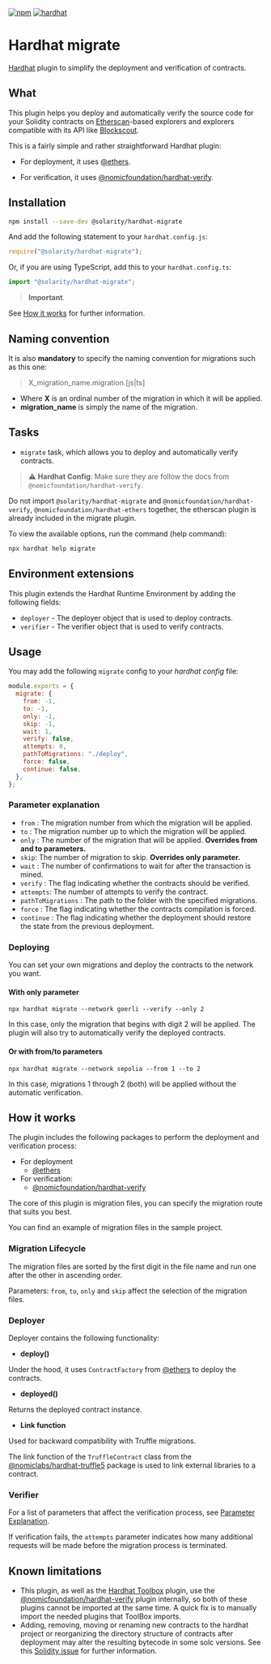 [![npm](https://img.shields.io/npm/v/@solarity/hardhat-migrate.svg)](https://www.npmjs.com/package/@solarity/hardhat-migrate) [![hardhat](https://hardhat.org/buidler-plugin-badge.svg?1)](https://hardhat.org)

# Hardhat migrate

[Hardhat](https://hardhat.org) plugin to simplify the deployment and verification of contracts.

## What

This plugin helps you deploy and automatically verify the source code for your Solidity contracts on [Etherscan](https://etherscan.io)-based explorers and explorers compatible with its API like [Blockscout](https://www.blockscout.com/).

This is a fairly simple and rather straightforward Hardhat plugin:

- For deployment, it uses [@ethers](https://www.npmjs.com/package/ethers).

- For verification, it uses [@nomicfoundation/hardhat-verify](https://www.npmjs.com/package/@nomicfoundation/hardhat-verify).

## Installation

```bash
npm install --save-dev @solarity/hardhat-migrate
```

And add the following statement to your `hardhat.config.js`:

```js
require("@solarity/hardhat-migrate");
```

Or, if you are using TypeScript, add this to your `hardhat.config.ts`:

```ts
import "@solarity/hardhat-migrate";
```

> **Important**.

See [How it works](https://github.com/dl-solarity/hardhat-migrate#how-it-works) for further information.

## Naming convention

It is also **mandatory** to specify the naming convention for migrations such as this one:

> X_migration_name.migration.[js|ts]

- Where **X** is an ordinal number of the migration in which it will be applied.
- **migration_name** is simply the name of the migration.

## Tasks

- `migrate` task, which allows you to deploy and automatically verify contracts.
<!-- - `migrate:verify` task, which helps you verify already deployed contracts. -->

> :warning: **Hardhat Config**: Make sure they are follow the docs from `@nomicfoundation/hardhat-verify`.

Do not import `@solarity/hardhat-migrate` and `@nomicfoundation/hardhat-verify`, `@nomicfoundation/hardhat-ethers` together, the etherscan plugin is already included in the migrate plugin.

To view the available options, run the command (help command):

```bash
npx hardhat help migrate
```

## Environment extensions

This plugin extends the Hardhat Runtime Environment by adding the following fields:

- `deployer` - The deployer object that is used to deploy contracts.
- `verifier` - The verifier object that is used to verify contracts.

## Usage

You may add the following `migrate` config to your _hardhat config_ file:

```js
module.exports = {
  migrate: {
    from: -1,
    to: -1,
    only: -1,
    skip: -1,
    wait: 1,
    verify: false,
    attempts: 0,
    pathToMigrations: "./deploy",
    force: false,
    continue: false,
  },
};
```

### Parameter explanation

- `from` : The migration number from which the migration will be applied.
- `to` : The migration number up to which the migration will be applied.
- `only` : The number of the migration that will be applied. **Overrides from and to parameters.**
- `skip`: The number of migration to skip. **Overrides only parameter.**
- `wait` : The number of confirmations to wait for after the transaction is mined.
- `verify` : The flag indicating whether the contracts should be verified.
- `attempts`: The number of attempts to verify the contract.
- `pathToMigrations` : The path to the folder with the specified migrations.
- `force` : The flag indicating whether the contracts compilation is forced.
- `continue` : The flag indicating whether the deployment should restore the state from the previous deployment.

### Deploying

You can set your own migrations and deploy the contracts to the network you want.

#### With only parameter

```console
npx hardhat migrate --network goerli --verify --only 2
```

In this case, only the migration that begins with digit 2 will be applied. The plugin will also try to automatically verify the deployed contracts.

#### Or with from/to parameters

```console
npx hardhat migrate --network sepolia --from 1 --to 2
```

In this case, migrations 1 through 2 (both) will be applied without the automatic verification.

<!-- ### Verifying

> _This plugin has a `migrate:verify` task, to learn how to use it, see the example project._

#### You can manually verify contracts

```console
npx hardhat verify --network goerli DEPLOYED_CONTRACT_ADDRESS "Constructor argument 1"
```

Other examples of manual contract verification can be found here [@nomicfoundation/hardhat-verify](https://www.npmjs.com/package/@nomicfoundation/hardhat-verify) -->

## How it works

The plugin includes the following packages to perform the deployment and verification process:

- For deployment
  - [@ethers](https://www.npmjs.com/package/ethers)
- For verification:
  - [@nomicfoundation/hardhat-verify](https://www.npmjs.com/package/@nomicfoundation/hardhat-verify)

The core of this plugin is migration files, you can specify the migration route that suits you best.

You can find an example of migration files in the sample project.

### Migration Lifecycle

The migration files are sorted by the first digit in the file name and run one after the other in ascending order.

Parameters: `from`, `to`, `only` and `skip` affect the selection of the migration files.

### Deployer

Deployer contains the following functionality:

- **deploy()**

Under the hood, it uses `ContractFactory` from [@ethers](https://www.npmjs.com/package/ethers) to deploy the contracts.

- **deployed()**

Returns the deployed contract instance.

- **Link function**

Used for backward compatibility with Truffle migrations.

The link function of the `TruffleContract` class from the [@nomiclabs/hardhat-truffle5](https://www.npmjs.com/package/@nomiclabs/hardhat-truffle5)
package is used to link external libraries to a contract.

### Verifier

For a list of parameters that affect the verification process, see [Parameter Explanation](https://github.com/dl-solarity/hardhat-migrate#parameter-explanation).

If verification fails, the `attempts` parameter indicates how many additional requests will be made before the migration process is terminated.

<!-- The user can also define which verification errors are irrelevant and have to be ignored using the `skipVerificationErrors` parameter. By default, the `already verified` error is omitted. -->

## Known limitations

- This plugin, as well as the [Hardhat Toolbox](https://hardhat.org/hardhat-runner/plugins/nomicfoundation-hardhat-toolbox) plugin, use the [@nomicfoundation/hardhat-verify](https://www.npmjs.com/package/@nomicfoundation/hardhat-verify) plugin internally, so both of these plugins cannot be imported at the same time. A quick fix is to manually import the needed plugins that ToolBox imports.
- Adding, removing, moving or renaming new contracts to the hardhat project or reorganizing the directory structure of contracts after deployment may alter the resulting bytecode in some solc versions. See this [Solidity issue](https://github.com/ethereum/solidity/issues/9573) for further information.
